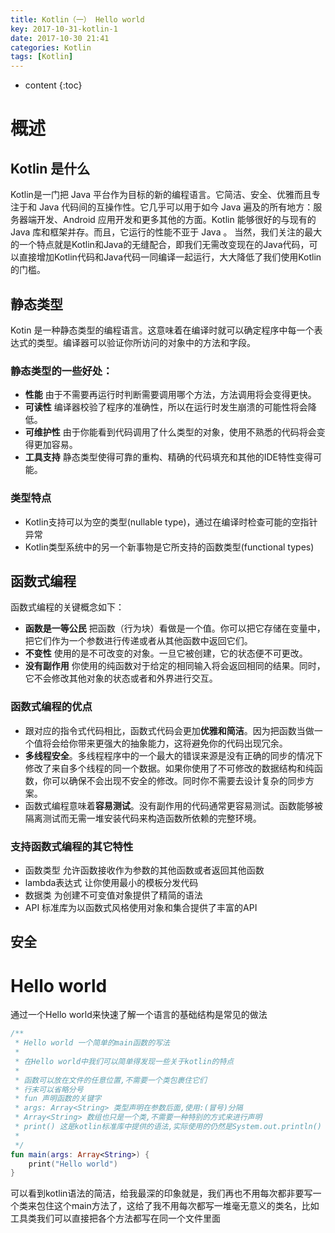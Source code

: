 ```yaml
---
title: Kotlin（一） Hello world
key: 2017-10-31-kotlin-1
date: 2017-10-30 21:41
categories: Kotlin
tags: [Kotlin]
---
```


* content
{:toc}

# 概述
## Kotlin 是什么
Kotlin是一门把 Java 平台作为目标的新的编程语言。它简洁、安全、优雅而且专注于和  Java 代码间的互操作性。它几乎可以用于如今  Java 遍及的所有地方：服务器端开发、Android 应用开发和更多其他的方面。Kotlin 能够很好的与现有的Java 库和框架并存。而且，它运行的性能不亚于  Java 。
当然，我们关注的最大的一个特点就是Kotlin和Java的无缝配合，即我们无需改变现在的Java代码，可以直接增加Kotlin代码和Java代码一同编译一起运行，大大降低了我们使用Kotlin的门槛。

## 静态类型
Kotin 是一种静态类型的编程语言。这意味着在编译时就可以确定程序中每一个表达式的类型。编译器可以验证你所访问的对象中的方法和字段。
### 静态类型的一些好处：
* **性能**
由于不需要再运行时判断需要调用哪个方法，方法调用将会变得更快。
* **可读性**
编译器校验了程序的准确性，所以在运行时发生崩溃的可能性将会降低。
* **可维护性**
由于你能看到代码调用了什么类型的对象，使用不熟悉的代码将会变得更加容易。
* **工具支持**
静态类型使得可靠的重构、精确的代码填充和其他的IDE特性变得可能。
### 类型特点
* Kotlin支持可以为空的类型(nullable type)，通过在编译时检查可能的空指针异常
* Kotlin类型系统中的另一个新事物是它所支持的函数类型(functional types)

## 函数式编程
函数式编程的关键概念如下：
* **函数是一等公民**
把函数（行为块）看做是一个值。你可以把它存储在变量中，把它们作为一个参数进行传递或者从其他函数中返回它们。
* **不变性**
使用的是不可改变的对象。一旦它被创建，它的状态便不可更改。
* **没有副作用**
你使用的纯函数对于给定的相同输入将会返回相同的结果。同时，它不会修改其他对象的状态或者和外界进行交互。
### 函数式编程的优点
* 跟对应的指令式代码相比，函数式代码会更加**优雅和简洁**。因为把函数当做一个值将会给你带来更强大的抽象能力，这将避免你的代码出现冗余。
* **多线程安全**。多线程程序中的一个最大的错误来源是没有正确的同步的情况下修改了来自多个线程的同一个数据。如果你使用了不可修改的数据结构和纯函数，你可以确保不会出现不安全的修改。同时你不需要去设计复杂的同步方案。
* 函数式编程意味着**容易测试**。没有副作用的代码通常更容易测试。函数能够被隔离测试而无需一堆安装代码来构造函数所依赖的完整环境。
### 支持函数式编程的其它特性
* 函数类型
允许函数接收作为参数的其他函数或者返回其他函数
* lambda表达式
让你使用最小的模板分发代码
* 数据类
为创建不可变值对象提供了精简的语法
* API 标准库为以函数式风格使用对象和集合提供了丰富的API

## 安全

# Hello world
通过一个Hello world来快速了解一个语言的基础结构是常见的做法
```kotlin
/**
 * Hello world 一个简单的main函数的写法
 *
 * 在Hello world中我们可以简单得发现一些关于kotlin的特点
 *
 * 函数可以放在文件的任意位置,不需要一个类包裹住它们
 * 行末可以省略分号
 * fun 声明函数的关键字
 * args: Array<String> 类型声明在参数后面,使用:(冒号)分隔
 * Array<String> 数组也只是一个类,不需要一种特别的方式来进行声明
 * print() 这是kotlin标准库中提供的语法,实际使用的仍然是System.out.println()
 *
 */
fun main(args: Array<String>) {
    print("Hello world")
}
```
可以看到kotlin语法的简洁，给我最深的印象就是，我们再也不用每次都非要写一个类来包住这个main方法了，这给了我不用每次都写一堆毫无意义的类名，比如工具类我们可以直接把各个方法都写在同一个文件里面

